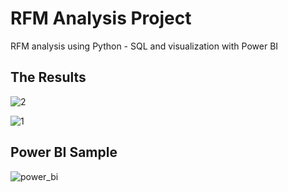 # RFM Analysis Project
RFM analysis using Python - SQL and visualization with Power BI


## The Results

![2](https://user-images.githubusercontent.com/63555029/230893218-a28519e7-ba24-4ee4-bd76-0225611f1136.png)

![1](https://user-images.githubusercontent.com/63555029/230893233-393f1ad8-139f-4d8e-9adc-bfe844e2e69c.png)

## Power BI Sample

![power_bi](https://user-images.githubusercontent.com/63555029/230895599-fa98a9e4-b646-4c77-ba9b-1d6b6eac3243.png)
